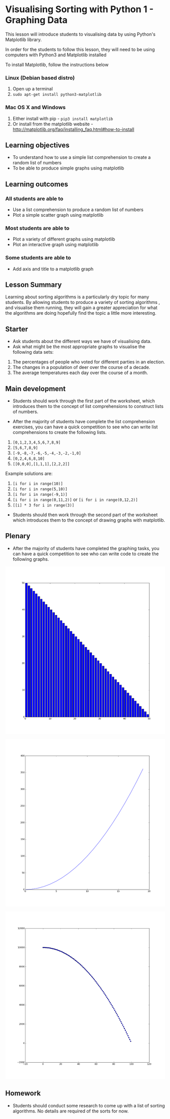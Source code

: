 # Visualising Sorting with Python 1 - Graphing Data

This lesson will introduce students to visualising data by using Python's Matplotlib library.

In order for the students to follow this lesson, they will need to be using computers with Python3 and Matplotlib installed

To install Matplotlib, follow the instructions below

### Linux (Debian based distro)
1. Open up a terminal
2. `sudo apt-get install python3-matplotlib`

### Mac OS X and Windows
1. Either install with pip - `pip3 install matplotlib`
2. Or install from the matplotlib website - http://matplotlib.org/faq/installing_faq.html#how-to-install

## Learning objectives

- To understand how to use a simple list comprehension to create a random list of numbers
- To be able to produce simple graphs using matplotlib

## Learning outcomes

### All students are able to

- Use a list comprehension to produce a random list of numbers
- Plot a simple scatter graph using matplotlib

### Most students are able to

- Plot a variety of different graphs using matplotlib
- Plot an interactive graph using matplotlib

### Some students are able to

- Add axis and title to a matplotlib graph

## Lesson Summary

Learning about sorting algorithms is a particularly dry topic for many students. By allowing students to produce a variety of sorting algorithms , and visualise them running, they will gain a greater appreciation for what the algorithms are doing hopefully find the topic a little more interesting.

## Starter ##

- Ask students about the different ways we have of visualising data.
- Ask what might be the most appropriate graphs to visualise the following data sets:
1. The percentages of people who voted for different parties in an election.
2. The changes in a population of deer over the course of a decade.
3. The average temperatures each day over the course of a month.

## Main development

- Students should work through the first part of the worksheet, which introduces them to the concept of list comprehensions to construct lists of numbers.

- After the majority of students have complete the list comprehension exercises, you can have a quick competition to see who can write list comprehensions to create the following lists.

1. `[0,1,2,3,4,5,6,7,8,9]`
2. `[5,6,7,8,9]`
3. `[-9,-8,-7,-6,-5,-4,-3,-2,-1,0]`
4. `[0,2,4,6,8,10]`
5. `[[0,0,0],[1,1,1],[2,2,2]]`

Example solutions are:
1. `[i for i in range(10)]`
2. `[i for i in range(5,10)]`
3. `[i for i in range(-9,1)]`
4. `[i for i in range(0,11,2)]` or `[i for i in range(0,12,2)]`
5. `[[i] * 3 for i in range(3)]`

- Students should then work through the second part of the worksheet which introduces them to the concept of drawing graphs with matplotlib.


## Plenary

- After the majority of students have completed the graphing tasks, you can have a quick competition to see who can write code to create the following graphs.

![figure_6](images/figure_6.png)

![figure_7](images/figure_7.png)

![figure_8](images/figure_8.png)
 

## Homework

- Students should conduct some research to come up with a list of sorting algorithms. No details are required of the sorts for now.
